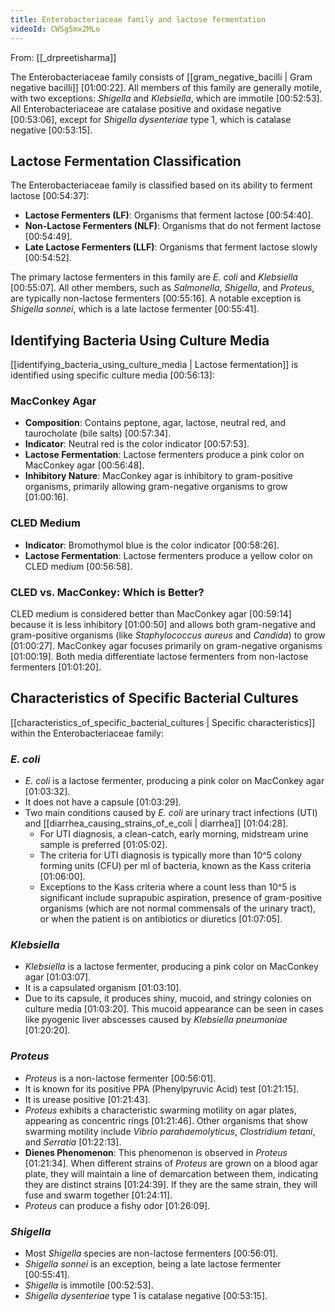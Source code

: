 ```yaml
---
title: Enterobacteriaceae family and lactose fermentation
videoId: CWSg5mx2MLo
---
```


From: [[_drpreetisharma]] <br/> 

The Enterobacteriaceae family consists of [[gram_negative_bacilli | Gram negative bacilli]] <a class="yt-timestamp" data-t="01:00:22">[01:00:22]</a>. All members of this family are generally motile, with two exceptions: *Shigella* and *Klebsiella*, which are immotile <a class="yt-timestamp" data-t="00:52:53">[00:52:53]</a>. All Enterobacteriaceae are catalase positive and oxidase negative <a class="yt-timestamp" data-t="00:53:06">[00:53:06]</a>, except for *Shigella dysenteriae* type 1, which is catalase negative <a class="yt-timestamp" data-t="00:53:15">[00:53:15]</a>.

## Lactose Fermentation Classification
The Enterobacteriaceae family is classified based on its ability to ferment lactose <a class="yt-timestamp" data-t="00:54:37">[00:54:37]</a>:

*   **Lactose Fermenters (LF)**: Organisms that ferment lactose <a class="yt-timestamp" data-t="00:54:40">[00:54:40]</a>.
*   **Non-Lactose Fermenters (NLF)**: Organisms that do not ferment lactose <a class="yt-timestamp" data-t="00:54:49">[00:54:49]</a>.
*   **Late Lactose Fermenters (LLF)**: Organisms that ferment lactose slowly <a class="yt-timestamp" data-t="00:54:52">[00:54:52]</a>.

The primary lactose fermenters in this family are *E. coli* and *Klebsiella* <a class="yt-timestamp" data-t="00:55:07">[00:55:07]</a>. All other members, such as *Salmonella*, *Shigella*, and *Proteus*, are typically non-lactose fermenters <a class="yt-timestamp" data-t="00:55:16">[00:55:16]</a>. A notable exception is *Shigella sonnei*, which is a late lactose fermenter <a class="yt-timestamp" data-t="00:55:41">[00:55:41]</a>.

## Identifying Bacteria Using Culture Media
[[identifying_bacteria_using_culture_media | Lactose fermentation]] is identified using specific culture media <a class="yt-timestamp" data-t="00:56:13">[00:56:13]</a>:

### MacConkey Agar
*   **Composition**: Contains peptone, agar, lactose, neutral red, and taurocholate (bile salts) <a class="yt-timestamp" data-t="00:57:34">[00:57:34]</a>.
*   **Indicator**: Neutral red is the color indicator <a class="yt-timestamp" data-t="00:57:53">[00:57:53]</a>.
*   **Lactose Fermentation**: Lactose fermenters produce a pink color on MacConkey agar <a class="yt-timestamp" data-t="00:56:48">[00:56:48]</a>.
*   **Inhibitory Nature**: MacConkey agar is inhibitory to gram-positive organisms, primarily allowing gram-negative organisms to grow <a class="yt-timestamp" data-t="01:00:16">[01:00:16]</a>.

### CLED Medium
*   **Indicator**: Bromothymol blue is the color indicator <a class="yt-timestamp" data-t="00:58:26">[00:58:26]</a>.
*   **Lactose Fermentation**: Lactose fermenters produce a yellow color on CLED medium <a class="yt-timestamp" data-t="00:56:58">[00:56:58]</a>.

### CLED vs. MacConkey: Which is Better?
CLED medium is considered better than MacConkey agar <a class="yt-timestamp" data-t="00:59:14">[00:59:14]</a> because it is less inhibitory <a class="yt-timestamp" data-t="01:00:50">[01:00:50]</a> and allows both gram-negative and gram-positive organisms (like *Staphylococcus aureus* and *Candida*) to grow <a class="yt-timestamp" data-t="01:00:27">[01:00:27]</a>. MacConkey agar focuses primarily on gram-negative organisms <a class="yt-timestamp" data-t="01:00:19">[01:00:19]</a>. Both media differentiate lactose fermenters from non-lactose fermenters <a class="yt-timestamp" data-t="01:01:20">[01:01:20]</a>.

## Characteristics of Specific Bacterial Cultures
[[characteristics_of_specific_bacterial_cultures | Specific characteristics]] within the Enterobacteriaceae family:

### *E. coli*
*   *E. coli* is a lactose fermenter, producing a pink color on MacConkey agar <a class="yt-timestamp" data-t="01:03:32">[01:03:32]</a>.
*   It does not have a capsule <a class="yt-timestamp" data-t="01:03:29">[01:03:29]</a>.
*   Two main conditions caused by *E. coli* are urinary tract infections (UTI) and [[diarrhea_causing_strains_of_e_coli | diarrhea]] <a class="yt-timestamp" data-t="01:04:28">[01:04:28]</a>.
    *   For UTI diagnosis, a clean-catch, early morning, midstream urine sample is preferred <a class="yt-timestamp" data-t="01:05:02">[01:05:02]</a>.
    *   The criteria for UTI diagnosis is typically more than 10^5 colony forming units (CFU) per ml of bacteria, known as the Kass criteria <a class="yt-timestamp" data-t="01:06:00">[01:06:00]</a>.
    *   Exceptions to the Kass criteria where a count less than 10^5 is significant include suprapubic aspiration, presence of gram-positive organisms (which are not normal commensals of the urinary tract), or when the patient is on antibiotics or diuretics <a class="yt-timestamp" data-t="01:07:05">[01:07:05]</a>.

### *Klebsiella*
*   *Klebsiella* is a lactose fermenter, producing a pink color on MacConkey agar <a class="yt-timestamp" data-t="01:03:07">[01:03:07]</a>.
*   It is a capsulated organism <a class="yt-timestamp" data-t="01:03:10">[01:03:10]</a>.
*   Due to its capsule, it produces shiny, mucoid, and stringy colonies on culture media <a class="yt-timestamp" data-t="01:03:20">[01:03:20]</a>. This mucoid appearance can be seen in cases like pyogenic liver abscesses caused by *Klebsiella pneumoniae* <a class="yt-timestamp" data-t="01:20:20">[01:20:20]</a>.

### *Proteus*
*   *Proteus* is a non-lactose fermenter <a class="yt-timestamp" data-t="00:56:01">[00:56:01]</a>.
*   It is known for its positive PPA (Phenylpyruvic Acid) test <a class="yt-timestamp" data-t="01:21:15">[01:21:15]</a>.
*   It is urease positive <a class="yt-timestamp" data-t="01:21:43">[01:21:43]</a>.
*   *Proteus* exhibits a characteristic swarming motility on agar plates, appearing as concentric rings <a class="yt-timestamp" data-t="01:21:46">[01:21:46]</a>. Other organisms that show swarming motility include *Vibrio parahaemolyticus*, *Clostridium tetani*, and *Serratia* <a class="yt-timestamp" data-t="01:22:13">[01:22:13]</a>.
*   **Dienes Phenomenon**: This phenomenon is observed in *Proteus* <a class="yt-timestamp" data-t="01:21:34">[01:21:34]</a>. When different strains of *Proteus* are grown on a blood agar plate, they will maintain a line of demarcation between them, indicating they are distinct strains <a class="yt-timestamp" data-t="01:24:39">[01:24:39]</a>. If they are the same strain, they will fuse and swarm together <a class="yt-timestamp" data-t="01:24:11">[01:24:11]</a>.
*   *Proteus* can produce a fishy odor <a class="yt-timestamp" data-t="01:26:09">[01:26:09]</a>.

### *Shigella*
*   Most *Shigella* species are non-lactose fermenters <a class="yt-timestamp" data-t="00:56:01">[00:56:01]</a>.
*   *Shigella sonnei* is an exception, being a late lactose fermenter <a class="yt-timestamp" data-t="00:55:41">[00:55:41]</a>.
*   *Shigella* is immotile <a class="yt-timestamp" data-t="00:52:53">[00:52:53]</a>.
*   *Shigella dysenteriae* type 1 is catalase negative <a class="yt-timestamp" data-t="00:53:15">[00:53:15]</a>.